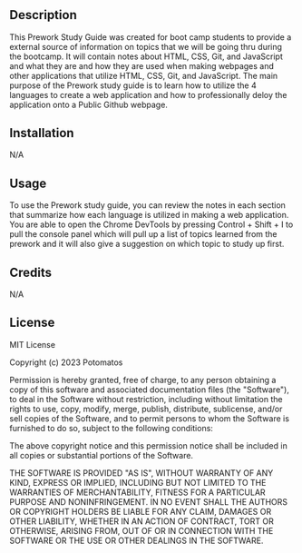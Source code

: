# <Prework Study Guide>

## Description

This Prework Study Guide was created for boot camp students to provide a external source of information on topics that we will be going thru during the bootcamp. It will contain notes about HTML, CSS, Git, and JavaScript and what they are and how they are used when making webpages and other applications that utilize HTML, CSS, Git, and JavaScript. The main purpose of the Prework study guide is to learn how to utilize the 4 languages to create a web application and how to professionally deloy the application onto a Public Github webpage. 

## Installation

N/A

## Usage

To use the Prework study guide, you can review the notes in each section that summarize how each language is utilized in making a web application. You are able to open the Chrome DevTools by pressing Control + Shift + I to pull the console panel which will pull up a list of topics learned from the prework and it will also give a suggestion on which topic to study up first. 

## Credits

N/A

## License

MIT License

Copyright (c) 2023 Potomatos

Permission is hereby granted, free of charge, to any person obtaining a copy
of this software and associated documentation files (the "Software"), to deal
in the Software without restriction, including without limitation the rights
to use, copy, modify, merge, publish, distribute, sublicense, and/or sell
copies of the Software, and to permit persons to whom the Software is
furnished to do so, subject to the following conditions:

The above copyright notice and this permission notice shall be included in all
copies or substantial portions of the Software.

THE SOFTWARE IS PROVIDED "AS IS", WITHOUT WARRANTY OF ANY KIND, EXPRESS OR
IMPLIED, INCLUDING BUT NOT LIMITED TO THE WARRANTIES OF MERCHANTABILITY,
FITNESS FOR A PARTICULAR PURPOSE AND NONINFRINGEMENT. IN NO EVENT SHALL THE
AUTHORS OR COPYRIGHT HOLDERS BE LIABLE FOR ANY CLAIM, DAMAGES OR OTHER
LIABILITY, WHETHER IN AN ACTION OF CONTRACT, TORT OR OTHERWISE, ARISING FROM,
OUT OF OR IN CONNECTION WITH THE SOFTWARE OR THE USE OR OTHER DEALINGS IN THE
SOFTWARE.
  
